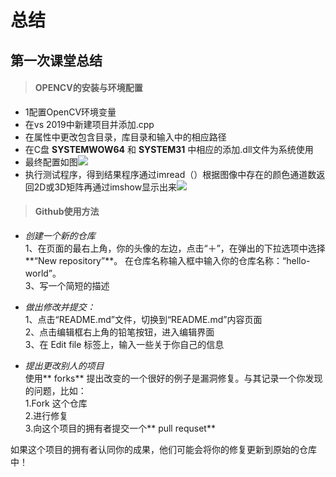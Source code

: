 # 总结

## **第一次课堂总结**

>#### OPENCV的安装与环境配置

* 1配置OpenCV环境变量
* 在vs 2019中新建项目并添加.cpp
* 在属性中更改包含目录，库目录和输入中的相应路径
* 在C盘 **SYSTEMWOW64** 和 **SYSTEM31** 中相应的添加.dll文件为系统使用
* 最终配置如图![](/media/11.PNG)
* 执行测试程序，得到结果程序通过imread（）根据图像中存在的颜色通道数返回2D或3D矩阵再通过imshow显示出来![](Lujianyu/media/12.PNG)

> #### Github使用方法

* *创建一个新的仓库*  
1、在页面的最右上角，你的头像的左边，点击“＋”，在弹出的下拉选项中选择**“New repository”**。 在仓库名称输入框中输入你的仓库名称：“hello-world”。  
3、写一个简短的描述  

* *做出修改并提交：*  
1、点击“README.md”文件，切换到“README.md”内容页面  
2、点击编辑框右上角的铅笔按钮，进入编辑界面  
3、在 Edit file 标签上，输入一些关于你自己的信息

* *提出更改别人的项目*  
使用** forks** 提出改变的一个很好的例子是漏洞修复。与其记录一个你发现的问题，比如：  
1.Fork 这个仓库  
2.进行修复  
3.向这个项目的拥有者提交一个** pull requset**

如果这个项目的拥有者认同你的成果，他们可能会将你的修复更新到原始的仓库中！
